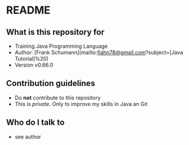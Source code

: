 # README

## What is this repository for

*   Training Java Programming Language
*   Author: [Frank Schumann](mailto:fjahn78@gmail.com?subject=[Java Tutorial]%20)
*   Version v0.66.0

## Contribution guidelines

*   Do __not__ contribute to this repository
*   This is _private_. Only to improve my skills in Java an Git

## Who do I talk to

*   see author

